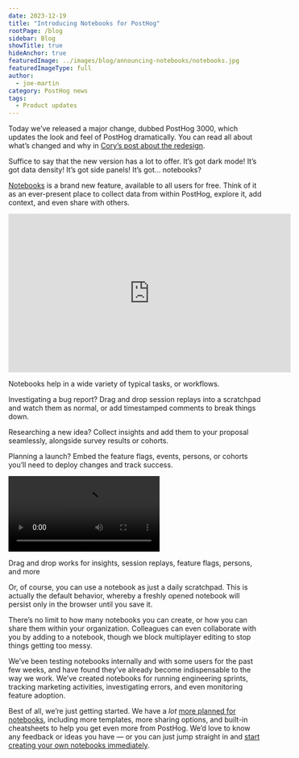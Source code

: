 ```yaml
---
date: 2023-12-19
title: "Introducing Notebooks for PostHog"
rootPage: /blog
sidebar: Blog
showTitle: true
hideAnchor: true
featuredImage: ../images/blog/announcing-notebooks/notebooks.jpg
featuredImageType: full
author:
  - joe-martin
category: PostHog news
tags: 
  - Product updates
---
```


Today we’ve released a major change, dubbed PostHog 3000, which updates the look and feel of PostHog dramatically. You can read all about what’s changed and why in [Cory’s post about the redesign](/blog/posthog-as-a-dev-tool). 

Suffice to say that the new version has a lot to offer. It’s got dark mode! It’s got data density! It’s got side panels! It’s got... notebooks?

[Notebooks](/docs/notebooks) is a brand new feature, available to all users for free. Think of it as an ever-present place to collect data from within PostHog, explore it, add context, and even share with others. 

<iframe width="560" height="315" src="https://www.youtube-nocookie.com/embed/B73WnVRi0ko?si=omi18C2GRfattspq" title="YouTube video player" frameborder="0" allow="accelerometer; autoplay; clipboard-write; encrypted-media; gyroscope; picture-in-picture; web-share" allowfullscreen></iframe>

Notebooks help in a wide variety of typical tasks, or workflows. 

Investigating a bug report? Drag and drop session replays into a scratchpad and watch them as normal, or add timestamped comments to break things down.

Researching a new idea? Collect insights and add them to your proposal seamlessly, alongside survey results or cohorts. 

Planning a launch? Embed the feature flags, events, persons, or cohorts you’ll need to deploy changes and track success. 

![Using PostHog notebooks](../images/blog/announcing-notebooks/pizza_survey.mp4)
<caption>Drag and drop works for insights, session replays, feature flags, persons, and more</caption>

Or, of course, you can use a notebook as just a daily scratchpad. This is actually the default behavior, whereby a freshly opened notebook will persist only in the browser until you save it.

There’s no limit to how many notebooks you can create, or how you can share them within your organization. Colleagues can even collaborate with you by adding to a notebook, though we block multiplayer editing to stop things getting too messy.

We’ve been testing notebooks internally and with some users for the past few weeks, and have found they’ve already become indispensable to the way we work. We’ve created notebooks for running engineering sprints, tracking marketing activities, investigating errors, and even monitoring feature adoption. 

Best of all, we’re just getting started. We have a _lot_ [more planned for notebooks](https://github.com/PostHog/posthog/issues/15680), including more templates, more sharing options, and built-in cheatsheets to help you get even more from PostHog. We’d love to know any feedback or ideas you have — or you can just jump straight in and [start creating your own notebooks immediately](https://app.posthog.com/notebooks). 

